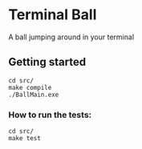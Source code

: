 # Terminal Ball

A ball jumping around in your terminal

## Getting started

```
cd src/
make compile
./BallMain.exe
```

### How to run the tests:
```
cd src/
make test
```